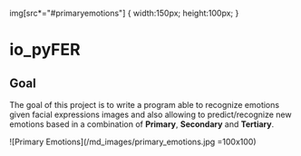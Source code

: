 img[src*="#primaryemotions"] {
   width:150px;
   height:100px;
}
# io_pyFER
## Goal
The goal of this project is to write a program able to recognize emotions given facial expressions images and also allowing to predict/recognize new emotions based in a combination of <b>Primary</b>, <b>Secondary</b> and <b>Tertiary</b>.

![Primary Emotions](/md_images/primary_emotions.jpg =100x100)

